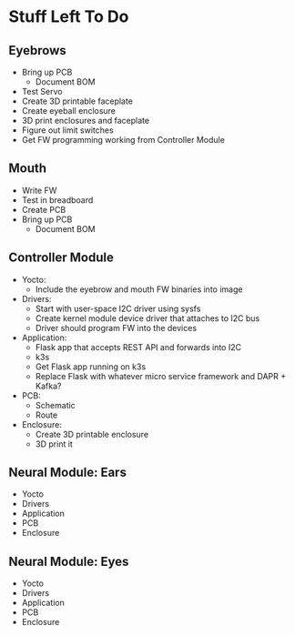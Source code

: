 # Stuff Left To Do

## Eyebrows

* Bring up PCB
    * Document BOM
* Test Servo
* Create 3D printable faceplate
* Create eyeball enclosure
* 3D print enclosures and faceplate
* Figure out limit switches
* Get FW programming working from Controller Module

## Mouth

* Write FW
* Test in breadboard
* Create PCB
* Bring up PCB
    * Document BOM

## Controller Module

* Yocto:
    * Include the eyebrow and mouth FW binaries into image
* Drivers:
    * Start with user-space I2C driver using sysfs
    * Create kernel module device driver that attaches to I2C bus
    * Driver should program FW into the devices
* Application:
    * Flask app that accepts REST API and forwards into I2C
    * k3s
    * Get Flask app running on k3s
    * Replace Flask with whatever micro service framework and DAPR + Kafka?
* PCB:
    * Schematic
    * Route
* Enclosure:
    * Create 3D printable enclosure
    * 3D print it

## Neural Module: Ears

* Yocto
* Drivers
* Application
* PCB
* Enclosure

## Neural Module: Eyes

* Yocto
* Drivers
* Application
* PCB
* Enclosure
